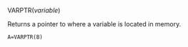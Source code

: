 VARPTR(*variable*)

Returns a pointer to where a variable is located in memory.

```ecb2
A=VARPTR(B)
```
